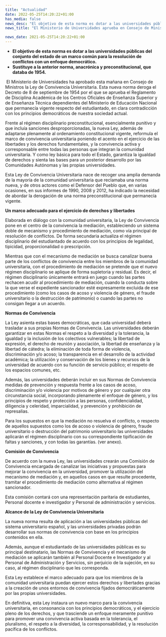 ```yaml
---
title: "Actualidad"   
date: 2022-05-25T14:20:22+01:00
has_media: false
news_desc: "El objetivo de esta norma es dotar a las universidades públicas del conjunto del estado de un marco común para la resolución de conflictos con un enfoque democrático. Sustituye a la anterior norma, anacrónica y preconstitucional, que databa de 1954."
news_title: "El Ministerio de Universidades aprueba en Consejo de Ministros la nueva Ley de Convivencia Universitaria"

news_date: 2021-05-25T14:20:22+01:00
---
```

<ul>
<li><b>El objetivo de esta norma es dotar a las universidades p&uacute;blicas del conjunto del estado de un marco com&uacute;n para la resoluci&oacute;n de conflictos con un enfoque democr&aacute;tico.</b></li>
<li><b>Sustituye a la anterior norma, anacr&oacute;nica y preconstitucional, que databa de 1954.&nbsp;</b></li>
</ul>
<p>&nbsp;El Ministerio de Universidades ha aprobado esta ma&ntilde;ana en Consejo de Ministros la Ley de Convivencia Universitaria. Esta nueva norma deroga el Decreto de 8 de septiembre de 1954 por el que se aprueba el Reglamento de Disciplina Acad&eacute;mica de los Centros Oficiales de Ense&ntilde;anza Superior y de Ense&ntilde;anza T&eacute;cnica dependientes del Ministerio de Educaci&oacute;n Nacional que permanec&iacute;a vigente respecto del estudiantado, en clara contradicci&oacute;n con los principios democr&aacute;ticos de nuestra sociedad actual.</p>
<p>Frente al r&eacute;gimen disciplinario preconstitucional, esencialmente punitivo y que inclu&iacute;a sanciones desproporcionadas, la nueva Ley, adem&aacute;s de adaptarse plenamente al ordenamiento constitucional vigente, reformula el marco de convivencia universitaria poniendo el acento en el ejercicio de las libertades y los derechos fundamentales, y la convivencia activa y corresponsable entre todas las personas que integran la comunidad universitaria. Y como ley b&aacute;sica para todo el Estado, garantiza la igualdad de derechos y sienta las bases para un posterior desarrollo por las Comunidades Aut&oacute;nomas y las propias universidades.</p>
<p>Esta Ley de Convivencia Universitaria nace de recoger una amplia demanda de la mayor&iacute;a de la comunidad universitaria que reclamaba una norma nueva, y de otros actores como el Defensor del Pueblo que, en varias ocasiones, en sus informes de 1990, 2008 y 2012, ha indicado la necesidad de abordar la derogaci&oacute;n de una norma preconstitucional que permanec&iacute;a vigente.</p>
<p><b>Un marco adecuado para el ejercicio de derechos y libertades</b></p>
<p>Elaborada en di&aacute;logo con la comunidad universitaria, la Ley de Convivencia pone en el centro de la convivencia la mediaci&oacute;n, estableciendo un sistema doble de mecanismo y procedimiento de mediaci&oacute;n, como v&iacute;a principal de resoluci&oacute;n de conflictos. De forma secundaria actualiza el r&eacute;gimen disciplinario del estudiantado de acuerdo con los principios de legalidad, tipicidad, proporcionalidad o prescripci&oacute;n.</p>
<p>Mientras que con el mecanismo de mediaci&oacute;n se busca canalizar buena parte de los conflictos de convivencia entre los miembros de la comunidad universitaria, con el procedimiento de mediaci&oacute;n se pretende que el nuevo r&eacute;gimen disciplinario se aplique de forma supletoria y residual. Es decir, el r&eacute;gimen disciplinario &uacute;nicamente entrar&aacute; en juego cuando las partes rechacen acudir al procedimiento de mediaci&oacute;n, cuando la conducta sobre la que verse el expediente sancionador est&eacute; expresamente excluida de ese procedimiento (como los casos de acoso y violencia de g&eacute;nero, el fraude universitario o la destrucci&oacute;n de patrimonio) o cuando las partes no consigan llegar a un acuerdo.</p>
<p><b>Normas de Convivencia</b></p>
<p>La Ley asienta estas bases democr&aacute;ticas, que cada universidad deber&aacute; trasladar a sus propias Normas de Convivencia. Las universidades deber&aacute;n garantizar en estas Normas el respeto a la diversidad y la tolerancia, la igualdad y la inclusi&oacute;n de los colectivos vulnerables; la libertad de expresi&oacute;n, el derecho de reuni&oacute;n y asociaci&oacute;n, la libertad de ense&ntilde;anza y la libertad de c&aacute;tedra; la eliminaci&oacute;n de toda forma de violencia, discriminaci&oacute;n y/o acoso; la transparencia en el desarrollo de la actividad acad&eacute;mica; la utilizaci&oacute;n y conservaci&oacute;n de los bienes y recursos de la universidad de acuerdo con su funci&oacute;n de servicio p&uacute;blico; el respeto de los espacios comunes, etc.</p>
<p>Adem&aacute;s, las universidades deber&aacute;n incluir en sus Normas de Convivencia medidas de prevenci&oacute;n y respuesta frente a los casos de acoso, discriminaci&oacute;n y/o violencia por motivos de g&eacute;nero y por cualquier otra circunstancia social, incorporando plenamente el enfoque de g&eacute;nero, y los principios de respeto y protecci&oacute;n a las personas, confidencialidad, diligencia y celeridad, imparcialidad, y prevenci&oacute;n y prohibici&oacute;n de represalias.</p>
<p>Para los supuestos en que la mediaci&oacute;n no resuelva el conflicto, o respecto de aquellos supuestos como los de acoso o violencia de g&eacute;nero, fraude universitario o destrucci&oacute;n del patrimonio universitario las universidades aplicar&aacute;n el r&eacute;gimen disciplinario con su correspondiente tipificaci&oacute;n de faltas y sanciones, y con todas las garant&iacute;as. (ver anexo).</p>
<p><b>Comisi&oacute;n de Convivencia</b></p>
<p>De acuerdo con la nueva Ley, las universidades crear&aacute;n una Comisi&oacute;n de Convivencia encargada de canalizar las iniciativas y propuestas para mejorar la convivencia en la universidad, promover la utilizaci&oacute;n del mecanismo de mediaci&oacute;n y, en aquellos casos en que resulte procedente, tramitar el procedimiento de mediaci&oacute;n como alternativa al r&eacute;gimen sancionador.</p>
<p>Esta comisi&oacute;n contar&aacute; con una representaci&oacute;n paritaria de estudiantes, Personal docente e investigador y Personal de administraci&oacute;n y servicios.</p>
<p><b>Alcance de la Ley de Convivencia Universitaria</b></p>
<p>La nueva norma resulta de aplicaci&oacute;n a las universidades p&uacute;blicas del sistema universitario espa&ntilde;ol, y las universidades privadas podr&aacute;n desarrollar sus normas de convivencia con base en los principios contenidos en ella.</p>
<p>Adem&aacute;s, aunque el estudiantado de las universidades p&uacute;blicas es su principal destinatario, las Normas de Convivencia y el mecanismo de mediaci&oacute;n se aplicar&aacute;n tambi&eacute;n al Personal Docente e Investigador y al Personal de Administraci&oacute;n y Servicios, sin perjuicio de la sujeci&oacute;n, en su caso, al r&eacute;gimen disciplinario que les corresponda.</p>
<p>Esta Ley establece el marco adecuado para que los miembros de la comunidad universitaria puedan ejercer estos derechos y libertades gracias a la creaci&oacute;n de unos entornos de convivencia fijados democr&aacute;ticamente por las propias universidades.</p>
<p>En definitiva, esta Ley instaura un nuevo marco para la convivencia universitaria, en consonancia con los principios democr&aacute;ticos, y el ejercicio pleno de los derechos, y que trasciende un enfoque meramente punitivo para promover una convivencia activa basada en la tolerancia, el pluralismo, el respeto a la diversidad, la corresponsabilidad, y la resoluci&oacute;n pac&iacute;fica de los conflictos.</p>